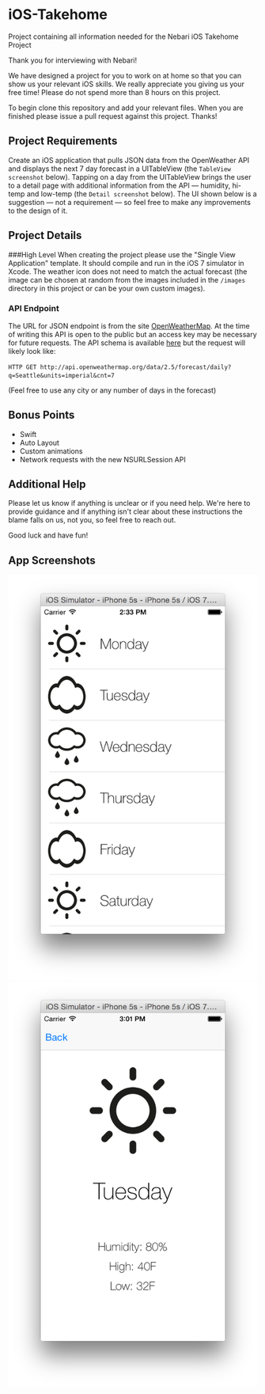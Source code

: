 # iOS-Takehome
Project containing all information needed for the Nebari iOS Takehome Project

Thank you for interviewing with Nebari!

We have designed a project for you to work on at home so that you can show us your relevant iOS skills. We really appreciate you giving us your free time! Please do not spend more than 8 hours on this project.

To begin clone this repository and add your relevant files. When you are finished please issue a pull request against this project. Thanks!

## Project Requirements

Create an iOS application that pulls JSON data from the OpenWeather API and displays the next 7 day forecast in a UITableView (the `TableView screenshot` below). Tapping on a day from the UITableView brings the user to a detail page with additional information from the API — humidity, hi-temp and low-temp (the `Detail screenshot` below). The UI shown below is a suggestion — not a requirement — so feel free to make any improvements to the design of it.

## Project Details

###High Level
When creating the project please use the "Single View Application" template. It should compile and run in the iOS 7 simulator in Xcode. The weather icon does not need to match the actual forecast (the image can be chosen at random from the images included in the `/images` directory in this project or can be your own custom images).

### API Endpoint

The URL for JSON endpoint is from the site [OpenWeatherMap](http://openweathermap.org). At the time of writing this API is open to the public but an access key may be necessary for future requests. The API schema is available [here](http://openweathermap.org/api) but the request will likely look like:

`HTTP GET http://api.openweathermap.org/data/2.5/forecast/daily?q=Seattle&units=imperial&cnt=7`

(Feel free to use any city or any number of days in the forecast)

## Bonus Points

* Swift
* Auto Layout
* Custom animations
* Network requests with the new NSURLSession API

## Additional Help

Please let us know if anything is unclear or if you need help. We're here to provide guidance and if anything isn't clear about these instructions the blame falls on us, not you, so feel free to reach out.

Good luck and have fun!

## App Screenshots

![TableView screenshot](images/table_view.png)
![Detail screenshot](images/detail_view.png)